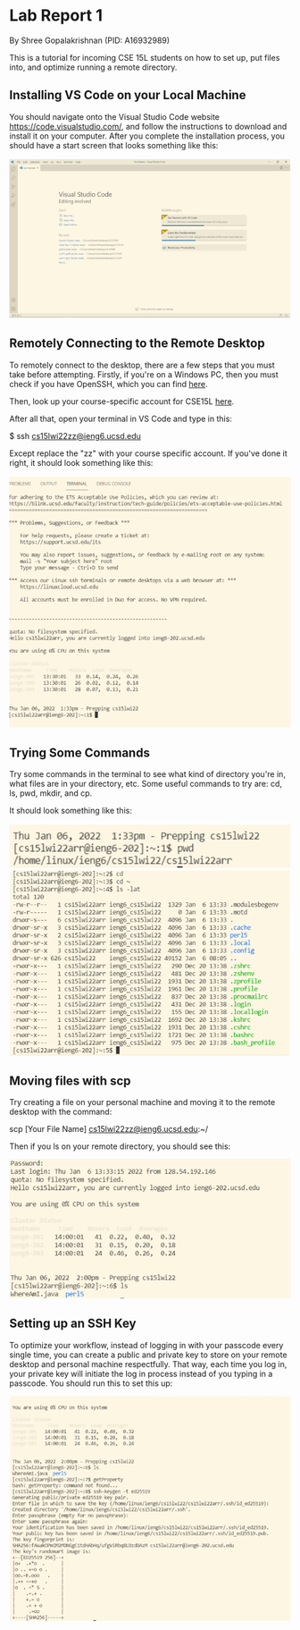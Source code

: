 # **Lab Report 1**
By Shree Gopalakrishnan (PID: A16932989)

This is a tutorial for incoming CSE 15L students on how to set up, put files into, and optimize running a remote directory.

## Installing VS Code on your Local Machine
You should navigate onto the Visual Studio Code website https://code.visualstudio.com/, and follow the instructions to download and install it on your computer. After you complete the installation process, you should have a start screen that looks something like this:

![Installing VS CODE](Installing_Vs_Code_LabR1.PNG)

## Remotely Connecting to the Remote Desktop
To remotely connect to the desktop, there are a few steps that you must take before attempting. Firstly, if you're on a Windows PC, then you must check if you have OpenSSH, which you can find
[here](https://docs.microsoft.com/en-us/windows-server/administration/openssh/openssh_install_firstuse). 

Then, look up your course-specific account for CSE15L [here](https://sdacs.ucsd.edu/~icc/index.php). 

After all that, open your terminal in VS Code and type in this:

$ ssh cs15lwi22zz@ieng6.ucsd.edu

Except replace the "zz" with your course specific account. If you've done it right, it should look something like this:

![Remotely Connecting](Remotely_Connecting_LabR1.PNG)

## Trying Some Commands

Try some commands in the terminal to see what kind of directory you're in, what files are in your directory, etc. Some useful commands to try are: cd, ls, pwd, mkdir, and cp.

It should look something like this:

![Trying Some Commands 1](Trying_Some_Commands1_LabR1.PNG)
![Trying Some Commands 2](Trying_Some_Commands2_LabR1.PNG)

## Moving files with scp

Try creating a file on your personal machine and moving it to the remote desktop with the command: 

scp [Your File Name] cs15lwi22zz@ieng6.ucsd.edu:~/

Then if you ls on your remote directory, you should see this:

![Moving Files](Moving_Files_LabR1.PNG)

## Setting up an SSH Key

To optimize your workflow, instead of logging in with your passcode every single time, you can create a public and private key to store on your remote desktop and personal machine respectfully. That way, each time you log in, your private key will initiate the log in process instead of you typing in a passcode. You should run this to set this up:

![Setting up SSH Key1](Setting_SSH_Key1_LabR1.PNG)



